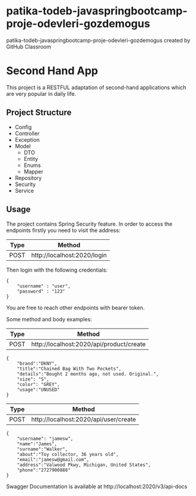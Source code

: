 # patika-todeb-javaspringbootcamp-proje-odevleri-gozdemogus
patika-todeb-javaspringbootcamp-proje-odevleri-gozdemogus created by GitHub Classroom

# Second Hand App
This project is a RESTFUL adaptation of second-hand applications which are very popular in daily life.

## Project Structure
<ul>
  <li>Config</li>
  <li>Controller</li>
  <li>Exception</li>
  <li>Model
    <ul>
      <li>DTO</li>
      <li>Entity</li>
      <li>Enums</li>
      <li>Mapper</li>
    </ul>
  </li>
  <li>Repository</li>
    <li>Security</li>
      <li>Service</li>
</ul>

## Usage
The project contains Spring Security feature. In order to access the endpoints firstly you need to visit the address:

| Type | Method |
| ------ | ------ |
| POST | http://localhost:2020/login |

Then login with the following credentials: 
```
{
    "username" : "user",
    "password" : "123"
}
```
You are free to reach other endpoints with bearer token.

Some method and body examples:

| Type | Method |
| ------ | ------ |
| POST | http://localhost:2020/api/product/create |

```
{
    "brand":"DKNY",
    "title":"Chained Bag With Two Pockets",
    "details":"Bought 2 months ago, not used. Original.",
    "size": "S",
    "color": "GREY",
    "usage":"UNUSED"
}
```
| Type | Method |
| ------ | ------ |
| POST | http://localhost:2020/api/user/create |

```
{
    "username": "jamesw",
    "name":"James",
    "surname":"Walker",
    "about":"Toy collector, 36 years old",
    "email":"jamesw@gmail.com",
    "address":"Valwood Pkwy, Michigan, United States",
    "phone":"2727900888"
}
```

Swagger Documentation is available at http://localhost:2020/v3/api-docs

